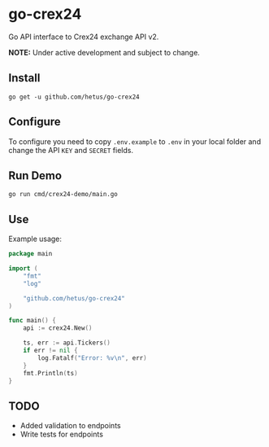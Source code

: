 # go-crex24
Go API interface to Crex24 exchange API v2.

__NOTE:__ Under active development and subject to change.


## Install
`go get -u github.com/hetus/go-crex24`


## Configure
To configure you need to copy `.env.example` to `.env` in your local folder and change the API `KEY` and `SECRET` fields.


## Run Demo
`go run cmd/crex24-demo/main.go`


## Use
Example usage:
```go
package main

import (
	"fmt"
	"log"

	"github.com/hetus/go-crex24"
)

func main() {
    api := crex24.New()

    ts, err := api.Tickers()
    if err != nil {
        log.Fatalf("Error: %v\n", err)
    }
    fmt.Println(ts)
}
```


## TODO
- Added validation to endpoints
- Write tests for endpoints